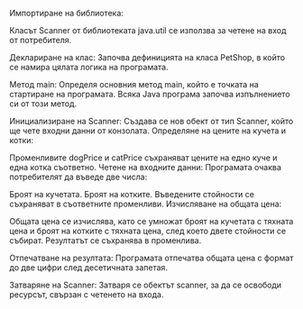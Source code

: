 Импортиране на библиотека:

Класът Scanner от библиотеката java.util се използва за четене на вход от потребителя.

Деклариране на клас:
Започва дефиницията на класа PetShop, в който се намира цялата логика на програмата.

Метод main:
Определя основния метод main, който е точката на стартиране на програмата. Всяка Java програма започва изпълнението си от този метод.

Инициализиране на Scanner:
Създава се нов обект от тип Scanner, който ще чете входни данни от конзолата.
Определяне на цените на кучета и котки:

Променливите dogPrice и catPrice съхраняват цените на едно куче и една котка съответно.
Четене на входните данни:
Програмата очаква потребителят да въведе две числа:

Броят на кучетата.
Броят на котките.
Въведените стойности се съхраняват в съответните променливи.
Изчисляване на общата цена:

Общата цена се изчислява, като се умножат броят на кучетата с тяхната цена и броят на котките с тяхната цена, след което двете стойности се събират. Резултатът се съхранява в променлива.

Отпечатване на резултата:
Програмата отпечатва общата цена с формат до две цифри след десетичната запетая.

Затваряне на Scanner:
Затваря се обектът scanner, за да се освободи ресурсът, свързан с четенето на входа.
